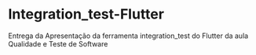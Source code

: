 # Integration_test-Flutter

Entrega da Apresentação da ferramenta integration_test do Flutter da aula Qualidade e Teste de Software